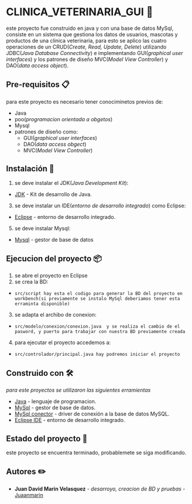 # CLINICA_VETERINARIA_GUI 🐶

este proyecto fue construido en java y con una base de datos MySql, consiste en un sistema que gestiona los datos de usuarios, mascotas y productos de una clinica veterinaria, para esto se aplico las cuatro operaciones de un CRUD(_Create, Read, Update, Delete_) utilizando JDBC(_Java Database Connectivity_) e implementando GUI(_graphical user interfaces_) y los patrones de diseño MVC(_Model View Controller_) y DAO(_data access object_).


## Pre-requisitos 📋

para este proyecto es necesario tener conociminetos previos de:
* Java
* poo(_programacion orientada a obgetos_)
* Mysql
* patrones de diseño como:
  * GUI(_graphical user interfaces_)
  * DAO(_data access obgect_)
  * MVC(_Model View Controller_)


## Instalación 🔧

1. se deve instalar el JDK(_Java Development Kit_):
  * [JDK](https://www.oracle.com/java/technologies/downloads/) - Kit de desarrollo de Java.
3. se deve instalar un IDE(_entorno de desarrollo integrado_) como Eclipse:
  * [Eclipse](https://www.eclipse.org/downloads/) -  entorno de desarrollo integrado.
5. se deve instalar Mysql:
  * [Mysql](https://dev.mysql.com/downloads/mysql/) - gestor de base de datos


## Ejecucion del proyecto 📦

1. se abre el proyecto en Eclipse
2. se crea la BD:
  * ```src/script hay esta el codigo para generar la BD del proyecto en workbench(si previamente se instalo MySql deberiamos tener esta erraminta disponible)```
3. se adapta el archibo de conexion:
  * ```src/modelo/conexion/conexion.java  y se realiza el cambio de el pasword, y puerto para trabajar con nuestra BD previamente creada```
4. para ejecutar el proyecto accedemos a:
  * ```src/controlador/principal.java hay podremos iniciar el proyecto```


## Construido con 🛠️

_para este proyectos se utilizaron las siguientes erramientas_

* [Java](https://www.java.com/es/) - lenguaje de programacion.
* [MySql](https://www.mysql.com/) - gestor de base de datos.
* [MySql conector](https://dev.mysql.com/downloads/connector/j/) - driver de conexión a la base de datos MySQL.
* [Eclipse IDE](https://www.eclipse.org/downloads/) - entorno de desarrollo integrado.


## Estado del proyecto 📌

este proyecto se encuentra terminado, probablemete se siga modificando.


## Autores ✏️

* **Juan David Marin Velasquez** - *desarroyo, creacion de BD y pruebas* - [Juaanmarin](https://github.com/juaanmarin)


